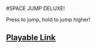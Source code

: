 #SPACE JUMP DELUXE!

Press to jump, hold to jump higher!

## [Playable Link](https://gus700.github.io/SpaceJumpDeluxe/)
